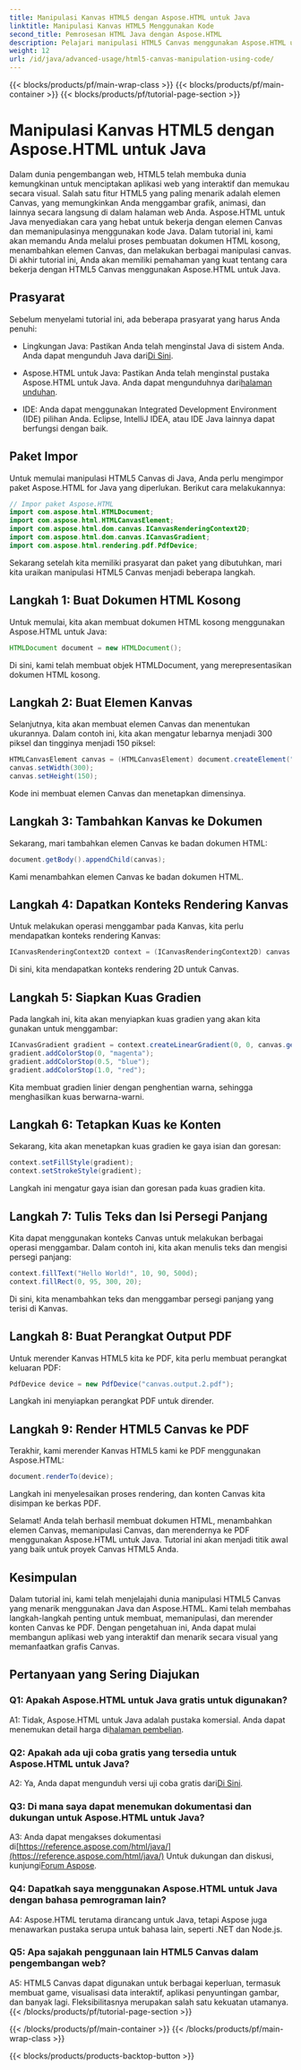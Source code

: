 ```yaml
---
title: Manipulasi Kanvas HTML5 dengan Aspose.HTML untuk Java
linktitle: Manipulasi Kanvas HTML5 Menggunakan Kode
second_title: Pemrosesan HTML Java dengan Aspose.HTML
description: Pelajari manipulasi HTML5 Canvas menggunakan Aspose.HTML untuk Java. Buat grafik interaktif dengan panduan langkah demi langkah.
weight: 12
url: /id/java/advanced-usage/html5-canvas-manipulation-using-code/
---
```


{{< blocks/products/pf/main-wrap-class >}}
{{< blocks/products/pf/main-container >}}
{{< blocks/products/pf/tutorial-page-section >}}

# Manipulasi Kanvas HTML5 dengan Aspose.HTML untuk Java

Dalam dunia pengembangan web, HTML5 telah membuka dunia kemungkinan untuk menciptakan aplikasi web yang interaktif dan memukau secara visual. Salah satu fitur HTML5 yang paling menarik adalah elemen Canvas, yang memungkinkan Anda menggambar grafik, animasi, dan lainnya secara langsung di dalam halaman web Anda. Aspose.HTML untuk Java menyediakan cara yang hebat untuk bekerja dengan elemen Canvas dan memanipulasinya menggunakan kode Java. Dalam tutorial ini, kami akan memandu Anda melalui proses pembuatan dokumen HTML kosong, menambahkan elemen Canvas, dan melakukan berbagai manipulasi canvas. Di akhir tutorial ini, Anda akan memiliki pemahaman yang kuat tentang cara bekerja dengan HTML5 Canvas menggunakan Aspose.HTML untuk Java.

## Prasyarat

Sebelum menyelami tutorial ini, ada beberapa prasyarat yang harus Anda penuhi:

-  Lingkungan Java: Pastikan Anda telah menginstal Java di sistem Anda. Anda dapat mengunduh Java dari[Di Sini](https://www.java.com/download/).

-  Aspose.HTML untuk Java: Pastikan Anda telah menginstal pustaka Aspose.HTML untuk Java. Anda dapat mengunduhnya dari[halaman unduhan](https://releases.aspose.com/html/java/).

- IDE: Anda dapat menggunakan Integrated Development Environment (IDE) pilihan Anda. Eclipse, IntelliJ IDEA, atau IDE Java lainnya dapat berfungsi dengan baik.

## Paket Impor

Untuk memulai manipulasi HTML5 Canvas di Java, Anda perlu mengimpor paket Aspose.HTML for Java yang diperlukan. Berikut cara melakukannya:

```java
// Impor paket Aspose.HTML
import com.aspose.html.HTMLDocument;
import com.aspose.html.HTMLCanvasElement;
import com.aspose.html.dom.canvas.ICanvasRenderingContext2D;
import com.aspose.html.dom.canvas.ICanvasGradient;
import com.aspose.html.rendering.pdf.PdfDevice;
```

Sekarang setelah kita memiliki prasyarat dan paket yang dibutuhkan, mari kita uraikan manipulasi HTML5 Canvas menjadi beberapa langkah.

## Langkah 1: Buat Dokumen HTML Kosong

Untuk memulai, kita akan membuat dokumen HTML kosong menggunakan Aspose.HTML untuk Java:

```java
HTMLDocument document = new HTMLDocument();
```

Di sini, kami telah membuat objek HTMLDocument, yang merepresentasikan dokumen HTML kosong.

## Langkah 2: Buat Elemen Kanvas

Selanjutnya, kita akan membuat elemen Canvas dan menentukan ukurannya. Dalam contoh ini, kita akan mengatur lebarnya menjadi 300 piksel dan tingginya menjadi 150 piksel:

```java
HTMLCanvasElement canvas = (HTMLCanvasElement) document.createElement("canvas");
canvas.setWidth(300);
canvas.setHeight(150);
```

Kode ini membuat elemen Canvas dan menetapkan dimensinya.

## Langkah 3: Tambahkan Kanvas ke Dokumen

Sekarang, mari tambahkan elemen Canvas ke badan dokumen HTML:

```java
document.getBody().appendChild(canvas);
```

Kami menambahkan elemen Canvas ke badan dokumen HTML.

## Langkah 4: Dapatkan Konteks Rendering Kanvas

Untuk melakukan operasi menggambar pada Kanvas, kita perlu mendapatkan konteks rendering Kanvas:

```java
ICanvasRenderingContext2D context = (ICanvasRenderingContext2D) canvas.getContext("2d");
```

Di sini, kita mendapatkan konteks rendering 2D untuk Canvas.

## Langkah 5: Siapkan Kuas Gradien

Pada langkah ini, kita akan menyiapkan kuas gradien yang akan kita gunakan untuk menggambar:

```java
ICanvasGradient gradient = context.createLinearGradient(0, 0, canvas.getWidth(), 0);
gradient.addColorStop(0, "magenta");
gradient.addColorStop(0.5, "blue");
gradient.addColorStop(1.0, "red");
```

Kita membuat gradien linier dengan penghentian warna, sehingga menghasilkan kuas berwarna-warni.

## Langkah 6: Tetapkan Kuas ke Konten

Sekarang, kita akan menetapkan kuas gradien ke gaya isian dan goresan:

```java
context.setFillStyle(gradient);
context.setStrokeStyle(gradient);
```

Langkah ini mengatur gaya isian dan goresan pada kuas gradien kita.

## Langkah 7: Tulis Teks dan Isi Persegi Panjang

Kita dapat menggunakan konteks Canvas untuk melakukan berbagai operasi menggambar. Dalam contoh ini, kita akan menulis teks dan mengisi persegi panjang:

```java
context.fillText("Hello World!", 10, 90, 500d);
context.fillRect(0, 95, 300, 20);
```

Di sini, kita menambahkan teks dan menggambar persegi panjang yang terisi di Kanvas.

## Langkah 8: Buat Perangkat Output PDF

Untuk merender Kanvas HTML5 kita ke PDF, kita perlu membuat perangkat keluaran PDF:

```java
PdfDevice device = new PdfDevice("canvas.output.2.pdf");
```

Langkah ini menyiapkan perangkat PDF untuk dirender.

## Langkah 9: Render HTML5 Canvas ke PDF

Terakhir, kami merender Kanvas HTML5 kami ke PDF menggunakan Aspose.HTML:

```java
document.renderTo(device);
```

Langkah ini menyelesaikan proses rendering, dan konten Canvas kita disimpan ke berkas PDF.

Selamat! Anda telah berhasil membuat dokumen HTML, menambahkan elemen Canvas, memanipulasi Canvas, dan merendernya ke PDF menggunakan Aspose.HTML untuk Java. Tutorial ini akan menjadi titik awal yang baik untuk proyek Canvas HTML5 Anda.

## Kesimpulan

Dalam tutorial ini, kami telah menjelajahi dunia manipulasi HTML5 Canvas yang menarik menggunakan Java dan Aspose.HTML. Kami telah membahas langkah-langkah penting untuk membuat, memanipulasi, dan merender konten Canvas ke PDF. Dengan pengetahuan ini, Anda dapat mulai membangun aplikasi web yang interaktif dan menarik secara visual yang memanfaatkan grafis Canvas.

## Pertanyaan yang Sering Diajukan

### Q1: Apakah Aspose.HTML untuk Java gratis untuk digunakan?

 A1: Tidak, Aspose.HTML untuk Java adalah pustaka komersial. Anda dapat menemukan detail harga di[halaman pembelian](https://purchase.aspose.com/buy).

### Q2: Apakah ada uji coba gratis yang tersedia untuk Aspose.HTML untuk Java?

 A2: Ya, Anda dapat mengunduh versi uji coba gratis dari[Di Sini](https://releases.aspose.com/).

### Q3: Di mana saya dapat menemukan dokumentasi dan dukungan untuk Aspose.HTML untuk Java?

 A3: Anda dapat mengakses dokumentasi di[https://reference.aspose.com/html/java/](https://reference.aspose.com/html/java/) Untuk dukungan dan diskusi, kunjungi[Forum Aspose](https://forum.aspose.com/).

### Q4: Dapatkah saya menggunakan Aspose.HTML untuk Java dengan bahasa pemrograman lain?

A4: Aspose.HTML terutama dirancang untuk Java, tetapi Aspose juga menawarkan pustaka serupa untuk bahasa lain, seperti .NET dan Node.js.

### Q5: Apa sajakah penggunaan lain HTML5 Canvas dalam pengembangan web?

A5: HTML5 Canvas dapat digunakan untuk berbagai keperluan, termasuk membuat game, visualisasi data interaktif, aplikasi penyuntingan gambar, dan banyak lagi. Fleksibilitasnya merupakan salah satu kekuatan utamanya.
{{< /blocks/products/pf/tutorial-page-section >}}

{{< /blocks/products/pf/main-container >}}
{{< /blocks/products/pf/main-wrap-class >}}

{{< blocks/products/products-backtop-button >}}
